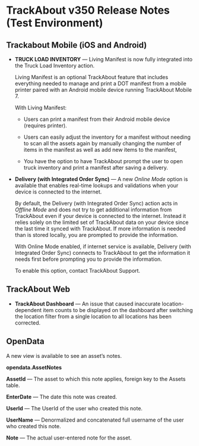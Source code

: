 # TrackAbout v350 Release Notes (Test Environment)

## Trackabout Mobile (iOS and Android)

-   **TRUCK LOAD INVENTORY**  — Living Manifest is now fully integrated into the Truck Load Inventory action.
    
    Living Manifest is an optional TrackAbout feature that includes everything needed to manage and print a DOT manifest from a mobile printer paired with an Android mobile device running TrackAbout Mobile 7.
    
    With Living Manifest:
    
    -   Users can print a manifest from their Android mobile device (requires printer).
        
    -   Users can easily adjust the inventory for a manifest without needing to scan all the assets again by manually changing the number of items in the manifest as well as add new items to the manifest,
        
    -   You have the option to have TrackAbout prompt the user to open truck inventory and print a manifest after saving a delivery.
        
    
-   **Delivery (with Integrated Order Sync)**  — A new  _Online Mode_  option is available that enables real-time lookups and validations when your device is connected to the internet.
    
    By default, the Delivery (with Integrated Order Sync) action acts in  _Offline Mode_  and does not try to get additional information from TrackAbout even if your device is connected to the internet. Instead it relies solely on the limited set of TrackAbout data on your device since the last time it synced with TrackAbout. If more information is needed than is stored locally, you are prompted to provide the information.
    
    With Online Mode enabled, if internet service is available, Delivery (with Integrated Order Sync) connects to TrackAbout to get the information it needs first before prompting you to provide the information.
    
    To enable this option, contact TrackAbout Support.
    

## TrackAbout Web

-   **TrackAbout Dashboard**  — An issue that caused inaccurate location-dependent item counts to be displayed on the dashboard after switching the location filter from a single location to all locations has been corrected.
    

## OpenData

A new view is available to see an asset’s notes.

**opendata.AssetNotes**

**AssetId**  — The asset to which this note applies, foreign key to the Assets table.

**EnterDate**  — The date this note was created.

**UserId**  — The UserId of the user who created this note.

**UserName**  — Denormalized and concatenated full username of the user who created this note.

**Note**  — The actual user-entered note for the asset.
